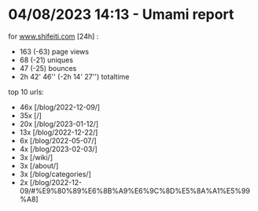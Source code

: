 # 04/08/2023 14:13 - Umami report
for www.shifeiti.com [24h] :

 - 163 (-63) page views
 - 68 (-21) uniques
 - 47 (-25) bounces
 - 2h 42' 46'' (-2h 14' 27'') totaltime


top 10 urls:
 - 46x [/blog/2022-12-09/]
 - 35x [/]
 - 20x [/blog/2023-01-12/]
 - 13x [/blog/2022-12-22/]
 - 6x [/blog/2022-05-07/]
 - 4x [/blog/2023-02-03/]
 - 3x [/wiki/]
 - 3x [/about/]
 - 3x [/blog/categories/]
 - 2x [/blog/2022-12-09/#%E9%80%89%E6%8B%A9%E6%9C%8D%E5%8A%A1%E5%99%A8]


